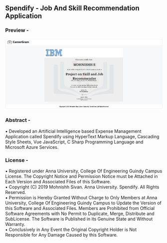 <h2>Spendify - Job And Skill Recommendation Application</h2>

<h3>Preview -</h3>
<center><img src="Delete Now (1).png"></center>

<h3>Abstract -</h3>
▪ Developed an Artificial Intelligence based Expense Management Application called Spendify using HyperText Markup Language, Cascading Style Sheets, Vue JavaScript, C Sharp Programming Language and Microsoft Azure Services.<br/>

<h3>License -</h3>
▪ Registered under Anna University, College Of Engineering Guindy Campus License. The Copyright Notice and Permission Notice must be Attached in Each Version and Associated Files of this Software.<br/>
▪ Copyright (C) 2019 Mohnishh Sivan. Anna University. Spendify. All Rights Reserved.<br/>
▪ Permission is Hereby Granted Without Charge to Only Members at Anna University, College Of Engineering Guindy Campus to Update the Version of this Software and Associated Files. Members are Prohibited from Official Software Agreements with No Permit to Duplicate, Merge, Distribute and SubLicense. The Software is Published in its Genuine State and Without Warranty.<br/>
▪ Conclusively in Any Event the Original Copyright Holder is Not Responsible for Any Damage Caused by this Software.<br/>
